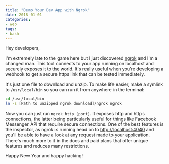 ```yaml
---
title: "Demo Your Dev App with Ngrok"
date: 2018-01-01
categories:
- web
tags:
- bash
---
```


Hey developers,

I'm extremely late to the game here but I just discovered <a href="https://ngrok.com" target="_blank" rel="nofollow noopener noreferrer">ngrok</a> and I'm a changed man. This tool connects to your app running on localhost and securely exposes it to the world. It's really useful when you're developing a webhook to get a secure https link that can be tested immediately.

It's just one file to download and unzip. To make life easier, make a symlink to `/usr/local/bin` so you can run it from anywhere in the terminal:

```bash
cd /usr/local/bin
ln -s [Path to unzipped ngrok download]/ngrok ngrok
```

Now you can just run `ngrok http [port]`. It exposes http and https connections, the latter being particularly useful for things like Facebook Messenger API that require secure connections. One of the best features is the inspector, as ngrok is running head on to <a href="http://localhost:4040" target="_blank" rel="nofollow noopener noreferrer">http://localhost:4040</a> and you'll be able to have a look at any request made to your application. There's much more to it in the docs and paid plans that offer unique features and reduces many restrictions.

Happy New Year and happy hacking!
